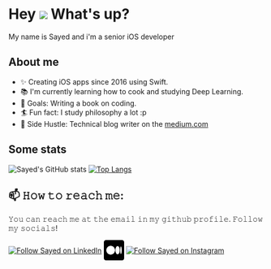 <h1> Hey <img src="https://emojis.slackmojis.com/emojis/images/1577305505/7373/hand_wave.gif?1577305505" width="50" /> What's up?</h1>

<p> My name is Sayed and i'm a senior iOS developer

## About me

- ✨ Creating iOS apps since 2016 using Swift.
- 📚 I'm currently learning how to cook and studying Deep Learning.
- 🎯 Goals: Writing a book on coding.
- 🏄 Fun fact: I study philosophy a lot :p
- 🍪 Side Hustle: Technical blog writer on the [medium.com](https://medium.com/@smalam119)

## Some stats

![Sayed's GitHub stats](https://github-readme-stats.vercel.app/api?username=smalam119&count_private=true&show_icons=true&theme=cobalt)
[![Top Langs](https://github-readme-stats.vercel.app/api/top-langs/?username=smalam119&hide=html,css,objective-c,shell,php&exclude_repo=Tracker,Fleet-Management-System,Grocery-list-app-for-ma-Thyme,route_planner_revisited,Nessy-Widget,PubNub-Push-Notification-V4&layout=compact)](https://github.com/smalam119)

## 📫 𝙷𝚘𝚠 𝚝𝚘 𝚛𝚎𝚊𝚌𝚑 𝚖𝚎:
𝚈𝚘𝚞 𝚌𝚊𝚗 𝚛𝚎𝚊𝚌𝚑 𝚖𝚎 𝚊𝚝 𝚝𝚑𝚎 𝚎𝚖𝚊𝚒𝚕 𝚒𝚗 𝚖𝚢 𝚐𝚒𝚝𝚑𝚞𝚋 𝚙𝚛𝚘𝚏𝚒𝚕𝚎. 𝙵𝚘𝚕𝚕𝚘𝚠 𝚖𝚢 𝚜𝚘𝚌𝚒𝚊𝚕𝚜!

[<img src="https://raw.githubusercontent.com/Raymo111/Raymo111/master/socials/linkedin.png" height="40em" align="center" alt="Follow Sayed on LinkedIn" title="Follow Sayed on LinkedIn"/>](https://linkedin.com/in/sayed-mahmudul-alam)
[<img src="https://github.com/smalam119/smalam119/blob/main/5968906.png" height="40em" align="center" alt="Follow Sayed on Medium" title="Follow Sayed on Medium"/>](https://medium.com/@smalam119)
[<img src="https://raw.githubusercontent.com/Raymo111/Raymo111/master/socials/instagram.svg" height="40em" align="center" alt="Follow Sayed on Instagram" title="Follow Sayed on Instagram"/>](https://www.instagram.com/sayed.mahmudul.alam/?igshid=YmMyMTA2M2Y%3D)
